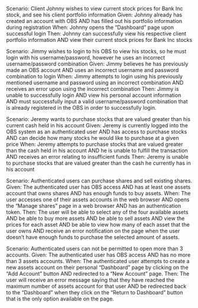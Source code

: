 
Scenario: Client Johnny wishes to view current stock prices for Bank Inc stock, and see his client portfolio information
Given: Johnny already has created an account with OBS AND has filled out his portfolio information during registration
When: Johnny opens the “Dashboard” page upon successful login
Then: Johnny can successfully view his respective client portfolio information AND view their current stock prices for Bank Inc stocks

Scenario: Jimmy wishes to login to his OBS to view his stocks, so he must login with his username/password, however he uses an incorrect username/password combination
Given: Jimmy believes he has previously made an OBS account AND uses an incorrect username and password combination to login
When: Jimmy attempts to login using his previously mentioned username and password using an incorrect combination AND receives an error upon using the incorrect combination
Then: Jimmy is unable to successfully login AND view his personal account information AND must successfully input a valid username/password combination that is already registered in the OBS in order to successfully login.

Scenario: Jeremy wants to purchase stocks that are valued greater than his current cash held in his account
Given: Jeremy is currently logged into the OBS system as an authenticated user AND has access to purchase stocks AND can decide how many stocks he would like to purchase at a given price
When: Jeremy attempts to purchase stocks that are valued greater than the cash held in his account AND he is unable to fulfill the transaction AND receives an error relating to insufficient funds
Then: Jeremy is unable to purchase stocks that are valued greater than the cash he currently has in his account

Scenario: Authenticated users can purchase shares and sell existing shares.
Given: The authenticated user has OBS access AND has at least one assets account that owns shares AND has enough funds to buy assets.
When: The user accesses one of their assets accounts in the web browser AND opens the “Manage shares” page in a web browser AND has an authentication token.
Then: The user will be able to select any of the four available assets AND be able to buy more assets AND be able to sell assets AND view the prices for each asset AND be able to view how many of each asset that the user owns AND receive an error notification on the page when the user doesn’t have enough funds to purchase the selected amount of assets.

Scenario: Authenticated users can not be permitted to open more than 3 accounts.
Given: The authenticated user has OBS access AND has no more than 3 assets accounts.
When: The authenticated user attempts to create a new assets account on their personal “Dashboard” page by clicking on the “Add Account” button AND redirected to a “New Account” page.
Then: The user will receive an error message saying that they have reached the maximum number of assets account for that user AND be redirected back to the “Dashboard” when they click on the “Return to Dashboard” button that is the only option available on the page.
